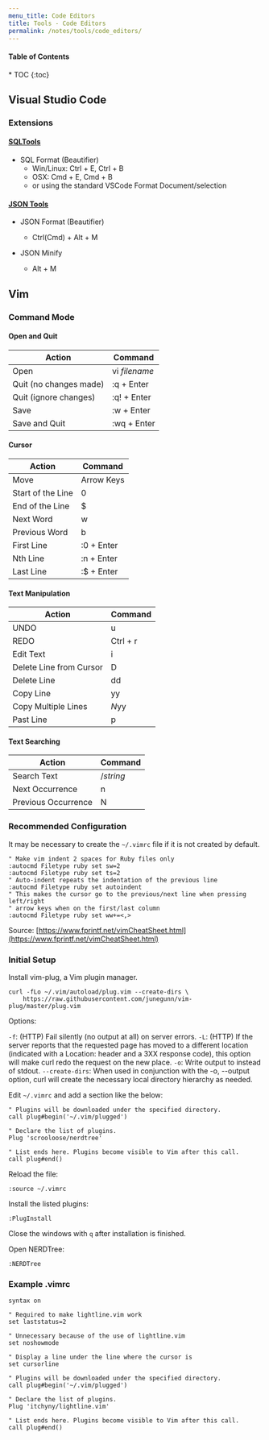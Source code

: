```yaml
---
menu_title: Code Editors
title: Tools - Code Editors
permalink: /notes/tools/code_editors/
---
```


<h4>Table of Contents</h4>
* TOC
{:toc}

## Visual Studio Code

### Extensions

#### [SQLTools](https://marketplace.visualstudio.com/items?itemName=mtxr.sqltools)

* SQL Format (Beautifier)
  * Win/Linux: Ctrl + E, Ctrl + B
  * OSX: Cmd + E, Cmd + B
  * or using the standard VSCode Format Document/selection

#### [JSON Tools](https://marketplace.visualstudio.com/items?itemName=eriklynd.json-tools)

* JSON Format (Beautifier)
  * Ctrl(Cmd) + Alt + M

* JSON Minify
  * Alt + M

## Vim

### Command Mode

#### Open and Quit

| Action | Command |
| ------ | ------- |
| Open | vi *filename* |
| Quit (no changes made) | :q + Enter |
| Quit (ignore changes) | :q! + Enter |
| Save | :w + Enter |
| Save and Quit | :wq + Enter |

#### Cursor

| Action | Command |
| ------ | ------- |
| Move | Arrow Keys |
| Start of the Line | 0 |
| End of the Line | $ |
| Next Word | w |
| Previous Word | b |
| First Line | :0 + Enter |
| Nth Line | :n + Enter |
| Last Line | :$ + Enter |

#### Text Manipulation

| Action | Command |
| ------ | ------- |
| UNDO | u |
| REDO | Ctrl + r |
| Edit Text | i |
| Delete Line from Cursor | D |
| Delete Line | dd |
| Copy Line | yy |
| Copy Multiple Lines | *N*yy |
| Past Line | p |

#### Text Searching

| Action | Command |
| ------ | ------- |
| Search Text | /*string* |
| Next Occurrence | n |
| Previous Occurrence | N |

### Recommended Configuration

It may be necessary to create the `~/.vimrc` file if it is not created by default.

```
" Make vim indent 2 spaces for Ruby files only
:autocmd Filetype ruby set sw=2
:autocmd Filetype ruby set ts=2
" Auto-indent repeats the indentation of the previous line
:autocmd Filetype ruby set autoindent
" This makes the cursor go to the previous/next line when pressing left/right
" arrow keys when on the first/last column
:autocmd Filetype ruby set ww+=<,>
```

<span class="info-source">Source: [https://www.fprintf.net/vimCheatSheet.html](https://www.fprintf.net/vimCheatSheet.html)</span>

### Initial Setup

Install vim-plug, a Vim plugin manager.

```
curl -fLo ~/.vim/autoload/plug.vim --create-dirs \
    https://raw.githubusercontent.com/junegunn/vim-plug/master/plug.vim
```

Options:

`-f`: (HTTP) Fail silently (no output at all) on server errors.
`-L`: (HTTP) If the server reports that the requested page has moved to a different location (indicated with a Location: header and a 3XX response code), this option will make curl redo the request on the new place.
`-o`: Write output to <file> instead of stdout.
`--create-dirs`: When used in conjunction with the -o, --output option, curl will create the necessary local directory hierarchy as needed.

Edit `~/.vimrc` and add a section like the below:

```
" Plugins will be downloaded under the specified directory.
call plug#begin('~/.vim/plugged')

" Declare the list of plugins.
Plug 'scrooloose/nerdtree'

" List ends here. Plugins become visible to Vim after this call.
call plug#end()
```

Reload the file:

```
:source ~/.vimrc
```

Install the listed plugins:

```
:PlugInstall
```

Close the windows with `q` after installation is finished.

Open NERDTree:

```
:NERDTree
```

### Example .vimrc

```
syntax on

" Required to make lightline.vim work
set laststatus=2

" Unnecessary because of the use of lightline.vim
set noshowmode

" Display a line under the line where the cursor is
set cursorline

" Plugins will be downloaded under the specified directory.
call plug#begin('~/.vim/plugged')

" Declare the list of plugins.
Plug 'itchyny/lightline.vim'

" List ends here. Plugins become visible to Vim after this call.
call plug#end()
```


